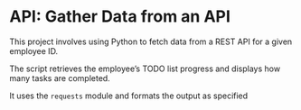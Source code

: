 # API: Gather Data from an API

This project involves using Python to fetch data from a REST API for a given employee ID.

The script retrieves the employee’s TODO list progress and displays how many tasks are completed.

It uses the `requests` module and formats the output as specified
